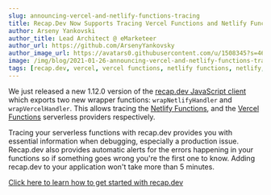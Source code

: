 ```yaml
---
slug: announcing-vercel-and-netlify-functions-tracing
title: Recap.Dev Now Supports Tracing Vercel Functions and Netlify Functions
author: Arseny Yankovski
author_title: Lead Architect @ eMarketeer
author_url: https://github.com/ArsenyYankovsky
author_image_url: https://avatars0.githubusercontent.com/u/1508345?s=460&u=3f36532a8ad64bd1d110c00a4eb438600d60cb92&v=4
image: /img/blog/2021-01-26-announcing-vercel-and-netlify-functions-tracing/hero.png
tags: [recap.dev, vercel, vercel functions, netlify functions, netlify, serverless, jamstack, tracing, monitoring, integration, support]
---
```


We just released a new 1.12.0 version of the [recap.dev JavaScript client](https://www.npmjs.com/package/@recap.dev/client) which exports two new wrapper functions: `wrapNetlifyHandler` and `wrapVercelHandler`. 
This allows tracing the [Netlify Functions](https://www.netlify.com/products/functions/), and the [Vercel Functions](https://vercel.com/docs/serverless-functions/introduction) serverless providers respectively.

Tracing your serverless functions with recap.dev provides you with essential information when debugging, especially a production issue. 
Recap.dev also provides automatic alerts for the errors happening in your functions so if something goes wrong you're the first one to know.
Adding recap.dev to your application won't take more than 5 minutes.

[Click here to learn how to get started with recap.dev](/docs)

